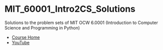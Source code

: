 # MIT_60001_Intro2CS_Solutions

Solutions to the problem sets of MIT OCW 6.0001 (Introduction to Computer Science and Programming in Python)

- [Course Home](https://ocw.mit.edu/courses/electrical-engineering-and-computer-science/6-0001-introduction-to-computer-science-and-programming-in-python-fall-2016/)
- [YouTube](https://www.youtube.com/playlist?list=PLUl4u3cNGP63WbdFxL8giv4yhgdMGaZNA)


